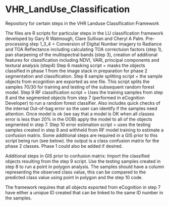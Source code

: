 # VHR_LandUse_Classification
Repository for certain steps in the VHR Landuse Classification Framework

The files are R scripts for particular steps in the LU classification framework developed by Gary R Watmough, Clare Sullivan and Cheryl A Palm. 
Pre-processing step 1_3_4 = Conversion of Digital Number imagery to Radiance and TOA Reflectance including calculating TOA correctuion factors (step 1), pan sharpening of the multispectral bands (step 3), creation of additional features for classification including NDVI, VARI, principal components and textural analysis (step4)
Step 6 masking script = masks the objects classified in phase 1 from the image stack in preparation for phase 2 segmentation and classification. 
Step 8 sample splitting script = the sample objects from ecognition are exported as one file. This script splits the samples 70/30 for training and testing of the subsequent random forest model. 
Step 9 RF classification script = Uses the training samples from step 8 and the segmented objects from step 7 (performed in eCognition Developer) to run a random forest classifier. Also includes quick checks of the internal Out-of-bag error so the user can identify if the samples need attention. Once model is ok (we say that a model is OK when all classes error is less than 20% in the OOB) apply the model to all of the objects segmented in step 7. 
Step 10 error estimation script = uses the testing samples created in step 8 and withheld from RF model training to estimate a confusion matrix. Some additional steps are required in a GIS prior to this script being run (see below). the output is a class confusion matrix for the phase 2 classes. Phase 1 could also be added if desired. 

Additional steps in GIS prior to confusion matrix:
Import the classified objects resulting from the step 9 script. Use the testing samples created in step 8 to run a point in polygon analysis. The samples should have a column representing the observed class value, this can be compared to the predicted class value using point in polygon and the step 10 code. 

The framework requires that all objects exported from eCognition in step 7 have either a uniqiue ID created that can be linked to the same ID number in the samples. 

